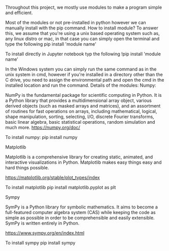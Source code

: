 Throughout this project, we mostly use modules to make a program simple and efficient.

Most of the modules or not pre-installed in python however we can manually install with the pip command.
How to install module?
To answer this, we assume that you're using a unix based operating system such as, any linux distro or mac, in that case you can simply open the terminal and type the following
pip install 'module name'

To install directly in Jupyter notebook typ the following
!pip install 'module name'

In the Windows system you can simply run the same command as in the unix system in cmd, however if you're installed in a directory other than the C drive, you need to assign the environmental path and open the cmd in the installed location and run the command.
Details of the modules:
Numpy:

NumPy is the fundamental package for scientific computing in Python. It is a Python library that provides a multidimensional array object, various derived objects (such as masked arrays and matrices), and an assortment of routines for fast operations on arrays, including mathematical, logical, shape manipulation, sorting, selecting, I/O, discrete Fourier transforms, basic linear algebra, basic statistical operations, random simulation and much more.
https://numpy.org/doc/

To install numpy:
pip install numpy

Matplotlib

Matplotlib is a comprehensive library for creating static, animated, and interactive visualizations in Python. Matplotlib makes easy things easy and hard things possible.

https://matplotlib.org/stable/plot_types/index

To install matplotlib
pip install matplotlib.pyplot as plt

Sympy

SymPy is a Python library for symbolic mathematics. It aims to become a full-featured computer algebra system (CAS) while keeping the code as simple as possible in order to be comprehensible and easily extensible. SymPy is written entirely in Python.

https://www.sympy.org/en/index.html

To install sympy
pip install sympy
